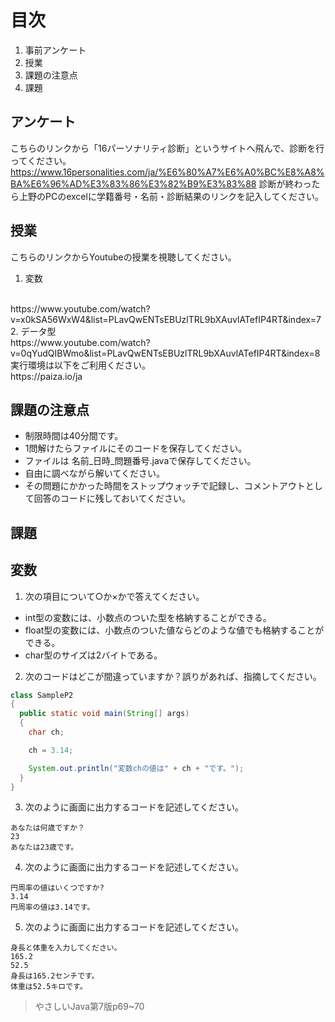 # 目次
1. 事前アンケート
2. 授業
3. 課題の注意点
4. 課題

##  アンケート
こちらのリンクから「16パーソナリティ診断」というサイトへ飛んで、診断を行ってください。
https://www.16personalities.com/ja/%E6%80%A7%E6%A0%BC%E8%A8%BA%E6%96%AD%E3%83%86%E3%82%B9%E3%83%88
診断が終わったら上野のPCのexcelに学籍番号・名前・診断結果のリンクを記入してください。


## 授業
こちらのリンクからYoutubeの授業を視聴してください。
1. 変数
<br>
https://www.youtube.com/watch?v=x0kSA56WxW4&list=PLavQwENTsEBUzlTRL9bXAuvlATefIP4RT&index=7
2. データ型
<br>
https://www.youtube.com/watch?v=0qYudQIBWmo&list=PLavQwENTsEBUzlTRL9bXAuvlATefIP4RT&index=8
<br>
実行環境は以下をご利用ください。
<br>
https://paiza.io/ja

## 課題の注意点
- 制限時間は40分間です。
- 1問解けたらファイルにそのコードを保存してください。
- ファイルは 名前_日時_問題番号.javaで保存してください。
- 自由に調べながら解いてください。
- その問題にかかった時間をストップウォッチで記録し、コメントアウトとして回答のコードに残しておいてください。

## 課題

## 変数
1. 次の項目について○か×かで答えてください。
 -  int型の変数には、小数点のついた型を格納することができる。
 -  float型の変数には、小数点のついた値ならどのような値でも格納することができる。
 -  char型のサイズは2バイトである。

2. 次のコードはどこが間違っていますか？誤りがあれば、指摘してください。
~~~ Java
class SampleP2
{
  public static void main(String[] args)
  {
    char ch;

    ch = 3.14;

    System.out.println("変数chの値は" + ch + "です。");
  }
}
~~~

3. 次のように画面に出力するコードを記述してください。
~~~
あなたは何歳ですか？
23
あなたは23歳です。
~~~

4. 次のように画面に出力するコードを記述してください。
~~~
円周率の値はいくつですか?
3.14
円周率の値は3.14です。
~~~
5. 次のように画面に出力するコードを記述してください。
~~~
身長と体重を入力してください。
165.2
52.5
身長は165.2センチです。
体重は52.5キロです。
~~~

> やさしいJava第7版p69~70
